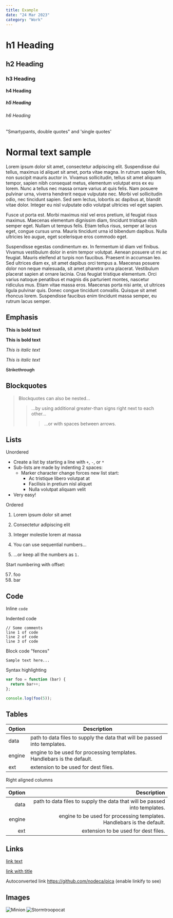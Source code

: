```yaml
---
title: Example
date: "24 Mar 2023"
category: "Work"
---
```


# h1 Heading
## h2 Heading
### h3 Heading
#### h4 Heading
##### h5 Heading
###### h6 Heading

"Smartypants, double quotes" and 'single quotes'

# Normal text sample

 Lorem ipsum dolor sit amet, consectetur adipiscing elit. Suspendisse dui tellus, maximus id aliquet sit amet, porta vitae magna. In rutrum sapien felis, non suscipit mauris auctor in. Vivamus sollicitudin, tellus sit amet aliquam tempor, sapien nibh consequat metus, elementum volutpat eros ex eu lorem. Nunc a tellus nec massa ornare varius at quis felis. Nam posuere pulvinar urna, viverra hendrerit neque vulputate nec. Morbi vel sollicitudin odio, nec tincidunt sapien. Sed sem lectus, lobortis ac dapibus at, blandit vitae dolor. Integer eu nisl vulputate odio volutpat ultricies vel eget sapien.


Fusce ut porta est. Morbi maximus nisl vel eros pretium, id feugiat risus maximus. Maecenas elementum dignissim diam, tincidunt tristique nibh semper eget. Nullam ut tempus felis. Etiam tellus risus, semper at lacus eget, congue cursus urna. Mauris tincidunt urna id bibendum dapibus. Nulla ultricies leo augue, eget scelerisque eros commodo eget.


Suspendisse egestas condimentum ex. In fermentum id diam vel finibus. Vivamus vestibulum dolor in enim tempor volutpat. Aenean posuere ut mi ac feugiat. Mauris eleifend at turpis non faucibus. Praesent in accumsan leo. Sed ultrices diam ex, sit amet dapibus orci tempus a. Maecenas posuere dolor non neque malesuada, sit amet pharetra urna placerat. Vestibulum placerat sapien at ornare lacinia. Cras feugiat tristique elementum. Orci varius natoque penatibus et magnis dis parturient montes, nascetur ridiculus mus. Etiam vitae massa eros. Maecenas porta nisi ante, ut ultrices ligula pulvinar quis. Donec congue tincidunt convallis. Quisque sit amet rhoncus lorem. Suspendisse faucibus enim tincidunt massa semper, eu rutrum lacus semper. 


## Emphasis

**This is bold text**

__This is bold text__

*This is italic text*

_This is italic text_

~~Strikethrough~~


## Blockquotes


> Blockquotes can also be nested...
>> ...by using additional greater-than signs right next to each other...
> > > ...or with spaces between arrows.


## Lists

Unordered

+ Create a list by starting a line with `+`, `-`, or `*`
+ Sub-lists are made by indenting 2 spaces:
  - Marker character change forces new list start:
    * Ac tristique libero volutpat at
    + Facilisis in pretium nisl aliquet
    - Nulla volutpat aliquam velit
+ Very easy!

Ordered

1. Lorem ipsum dolor sit amet
2. Consectetur adipiscing elit
3. Integer molestie lorem at massa


1. You can use sequential numbers...
1. ...or keep all the numbers as `1.`

Start numbering with offset:

57. foo
1. bar


## Code

Inline `code`

Indented code

    // Some comments
    line 1 of code
    line 2 of code
    line 3 of code


Block code "fences"

```
Sample text here...
```

Syntax highlighting

``` js
var foo = function (bar) {
  return bar++;
};

console.log(foo(5));
```

## Tables

| Option | Description |
| ------ | ----------- |
| data   | path to data files to supply the data that will be passed into templates. |
| engine | engine to be used for processing templates. Handlebars is the default. |
| ext    | extension to be used for dest files. |

Right aligned columns

| Option | Description |
| ------:| -----------:|
| data   | path to data files to supply the data that will be passed into templates. |
| engine | engine to be used for processing templates. Handlebars is the default. |
| ext    | extension to be used for dest files. |


## Links

[link text](http://dev.nodeca.com)

[link with title](http://nodeca.github.io/pica/demo/ "title text!")

Autoconverted link https://github.com/nodeca/pica (enable linkify to see)


## Images

![Minion](https://octodex.github.com/images/minion.png)
![Stormtroopocat](https://octodex.github.com/images/stormtroopocat.jpg "The Stormtroopocat")